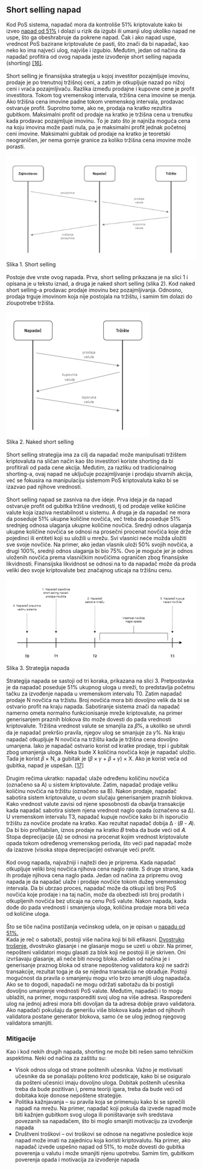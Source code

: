 ## Short selling napad
Kod PoS sistema, napadač mora da kontroliše 51% kriptovalute kako bi izveo [napad od 51%](../napadi/51%25-napad.md) i dolazi u rizik da izgubi ili umanji ulog ukoliko napad ne uspe, što ga obeshrabruje da pokrene napad. Čak i ako napad uspe, vrednost PoS bazirane kriptovalute će pasti, što znači da bi napadač, kao neko ko ima najveći ulog, najviše i izgubio. Međutim, jedan od načina da napadač profitira od ovog napada jeste izvođenje short selling napada (shorting) [[16]](https://sci-hub.se/https://dl.acm.org/doi/abs/10.1145/3410699.3413791). <br/><br/>
Short selling je finansijska strategija u kojoj investitor pozajmljuje imovinu, prodaje je po trenutnoj tržišnoj ceni, a zatim je otkupljuje nazad po nižoj ceni i vraća pozajmljivaču. Razlika između prodajne i kupovne cene je profit investitora. Tokom tog vremenskog intervala, tržišna cena imovine se menja. Ako tržišna cena imovine padne tokom vremenskog intervala, prodavac ostvaruje profit. Suprotno tome, ako ne, prodaja na kratko rezultira gubitkom. Maksimalni profit od prodaje na kratko je tržišna cena u trenutku kada prodavac pozajmljuje imovinu. To je zato što je najniža moguća cena na koju imovina može pasti nula, pa je maksimalni profit jednak početnoj ceni imovine. Maksimalni gubitak od prodaje na kratko je teoretski neograničen, jer nema gornje granice za koliko tržišna cena imovine može porasti. <br/><br/>
![](../Literatura/slike/short-selling-slika1.png)<br/>
Slika 1. Short selling<br/><br/>
Postoje dve vrste ovog napada. Prva, short selling prikazana je na slici 1 i opisana je u tekstu iznad, a druga je naked short selling (slika 2). Kod naked short selling-a prodavac prodaje imovinu bez pozajmljivanja. Odnosno, prodaja trguje imovinom koja nije postojala na tržištu, i samim tim dolazi do zloupotrebe tržišta.<br/><br/>
![](../Literatura/slike/short-selling-slika2.png)<br/>
Slika 2. Naked short selling<br/><br/>
Short selling strategija ima za cilj da napadač  može manipulisati tržištem kriptovaluta na sličan način kao što investitori koriste shorting da bi profitirali od pada cene akcija. Međutim, za razliku od tradicionalnog shorting-a, ovaj napad ne uključuje pozajmljivanje i prodaju stvarnih akcija, već se fokusira na manipulaciju sistemom PoS kriptovaluta kako bi se izazvao pad njihove vrednosti.<br/><br/>
Short selling napad se zasniva na dve ideje. Prva ideja je da napad ostvaruje profit od gubitka tržišne vrednosti, tj od prodaje velike količine valute koja izaziva nestabilnost u sistemu. A druga je da napadač ne mora da poseduje 51% ukupne količine novčića, već treba da poseduje 51% srednjeg odnosa ulaganja ukupne količine novčića. Srednji odnos ulaganja ukupne količine novčića se odnosi na prosečni procenat novčića koje drže pojedinci ili entiteti koji su uložili u mrežu. Svi vlasnici neće možda uložiti sve svoje novčiće. Na primer, ako jedan vlasnik uloži 50% svojih novčića, a drugi 100%, srednji odnos ulaganja bi bio 75%. Ovo je moguće jer je odnos uloženih novčića prema vlasničkim novčićima ograničen zbog finansijske likvidnosti. Finansijska likvidnost se odnosi na to da napadač može da proda veliki deo svoje kriptovalute bez značajnog uticaja na tržišnu cenu. <br/><br/>
![](../Literatura/slike/short-selling-slika3.png)<br/>
Slika 3. Strategija napada<br/><br/>
Strategija napada se sastoji od tri koraka, prikazana na slici 3.  Pretpostavka je da napadač poseduje 51% ukupnog uloga u mreži, to predstavlja početnu tačku za izvođenje napada u vremenskom intervalu T0. Zatim napadač prodaje N novčića na tržistu. Broj novčića mora biti dovoljno velik da bi se ostvario profit na kraju napada. Sabotiranje sistema znači da napadač namerno ometa normalno funkcionisanje mreže kriptovalute, na primer generisanjem praznih blokova što može dovesti do pada vrednosti kriptovalute. Tržišna vrednost valute se smanjila za  𝛽%, a ukoliko se utvrdi da je napadač prekršio pravila, njegov ulog se smanjuje za  𝛾%. Na kraju napadač otkupljuje N novčića na tržištu kada je tržišna cena dovoljno umanjena. Iako je napadač ostvario korist od kratke prodaje, trpi i gubitak zbog umanjenja uloga. Neka bude X količina novčića koje je napadač uložio. Tada je korist 𝛽 × N, a gubitak je (𝛽 × 𝛾 + 𝛽 + 𝛾) × X. Ako je korist veća od gubitka, napad je uspešan. [[17]](https://sci-hub.se/10.1002/cpe.6585) <br/><br/>
Drugim rečima ukratko: napadač ulaže određenu količinu novčića (označeno sa A) u sistem kriptovalute. Zatim, napadač prodaje veliku količinu novčića na tržištu (označeno sa B). Nakon prodaje, napadač sabotira sistem kriptovalute, u ovom slučaju generisanjem praznih blokova. Kako vrednost valute zavisi od njene sposobnosti da obavlja transakcije kada napadač sabotira sistem njena vrednost naglo opada (označeno sa Δ). 
U vremenskom intervalu T3, napadač kupuje novčiće kako bi ih isporučio tržištu za novčiće prodate na kratko. Kao rezultat napadač dobija Δ · (𝐵 - 𝐴). Da bi bio profitabilan, iznos prodaje na kratko 𝐵 treba da bude veći od 𝐴. Stopa deprecijacije (Δ) se odnosi na procenat kojim vrednost kriptovalute opada tokom određenog vremenskog perioda, što veći pad napadač može da izazove (visoka stopa deprecijacije) ostvaruje veći profit. <br/><br/>
Kod ovog napada, najvažniji i najteži deo je priprema. Kada napadač otkupljuje veliki broj novčića njihova cena naglo raste. S druge strane, kada ih prodaje njihova cena naglo pada. Jedan od načina za pripremu ovog napada je da napadač ulaže i prodaje novčiće tokom dužeg vremenskog intervala. Da bi ubrzao proces, napadač može da otkupi isti broj PoS novčića koje prodaje i na taj način, može da obezbedi isti broj prodatih i otkupljenih novčića bez uticaja na cenu PoS valute. Nakon napada, kada dođe do pada vrednosti i smanjenja uloga, količina prodaje mora biti veća od količine uloga. <br/><br/>
Što se tiče načina postižanja većinskog udela, on je opisan u [napadu od 51%.](../napadi/51%25-napad.md) <br/>
Kada je reč o sabotaži, postoji više načina koji bi bili efikasni. [Dvostruko trošenje](#double-spending), dvostruko glasanje i ne glasanje mogu se uzeti u obzir. Na primer, nepošteni validatori mogu glasati za blok koji ne postoji ili je skriven. Oni izvršavaju glasanje, ali neće biti novog bloka. Jedan od načina je i generisanje praznog bloka od strane nepoštenog validatora koji ne sadrži transakcije, rezultat toga je da se nijedna transakcija ne obrađuje. Postoji mogućnost da pravila o smanjenju mogu vrlo brzo smanjiti ulog napadača. Ako se to dogodi, napadači ne mogu održati sabotažu da bi postigli dovoljno umanjenje vrednosti PoS valute. Međutim, napadači i to mogu ublažiti, na primer, mogu rasporediti svoj ulog na više adresa. Raspoređeni ulog na jednoj adresi mora biti dovoljan da ta adresa dobije pravo validatora. Ako napadači pokušaju da generišu više blokova kada jedan od njihovih validatora postane generator blokova, samo će se ulog jednog njegovog validatora smanjiti.<br/>
### Mitigacije
Kao i kod nekih drugih napada, shorting ne može biti rešen samo tehničkim aspektima. Neki od načina za zaštitu su:
- Visok odnos uloga od strane poštenih učesnika. Važno je motivisati učesnike da se ponašaju pošteno kroz podsticaje, kako bi se osiguralo da pošteni učesnici imaju dovoljno uloga. Dobitak poštenih učesnika treba da bude pozitivan i, prema teoriji igara, treba da bude veći od dobitaka koje donose nepoštene strategije.
- Politika kažnjavanja – su pravila koja se primenuju kako bi se sprečili napadi na mrežu. Na primer, napadač koji pokuša da izvede napad može biti kažnjen gubitkom svog uloga ili poništavanje svih sredstava povezanih sa napadačem, što bi moglo smanjiti motivaciju za izvođenje napada
- Društveni troškovi – ovi troškovi se odnose na negativne posledice koje napad može imati na zajednicu koja koristi kriptovalutu. Na primer, ako napadač izvede uspešno napad od 51%, to može dovesti do gubitka poverenja u valutu i može smanjiti njenu upotrebu. Samim tim, gubitkom poverenja opada i motivacija za izvođenje napada


